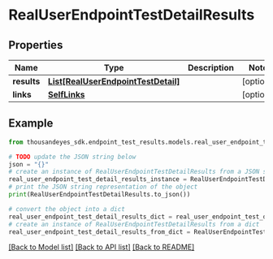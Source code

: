 # RealUserEndpointTestDetailResults


## Properties

Name | Type | Description | Notes
------------ | ------------- | ------------- | -------------
**results** | [**List[RealUserEndpointTestDetail]**](RealUserEndpointTestDetail.md) |  | [optional] 
**links** | [**SelfLinks**](SelfLinks.md) |  | [optional] 

## Example

```python
from thousandeyes_sdk.endpoint_test_results.models.real_user_endpoint_test_detail_results import RealUserEndpointTestDetailResults

# TODO update the JSON string below
json = "{}"
# create an instance of RealUserEndpointTestDetailResults from a JSON string
real_user_endpoint_test_detail_results_instance = RealUserEndpointTestDetailResults.from_json(json)
# print the JSON string representation of the object
print(RealUserEndpointTestDetailResults.to_json())

# convert the object into a dict
real_user_endpoint_test_detail_results_dict = real_user_endpoint_test_detail_results_instance.to_dict()
# create an instance of RealUserEndpointTestDetailResults from a dict
real_user_endpoint_test_detail_results_from_dict = RealUserEndpointTestDetailResults.from_dict(real_user_endpoint_test_detail_results_dict)
```
[[Back to Model list]](../README.md#documentation-for-models) [[Back to API list]](../README.md#documentation-for-api-endpoints) [[Back to README]](../README.md)


